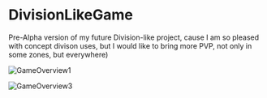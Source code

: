 # DivisionLikeGame
Pre-Alpha version of my future Division-like project, cause I am so pleased with concept divison uses, but I would like to bring more PVP, not only in some zones, but everywhere)


![GameOverview1](https://user-images.githubusercontent.com/56451598/110809406-86e3ae80-828d-11eb-8333-a689823b11d0.jpg)

![GameOverview3](https://user-images.githubusercontent.com/56451598/110809436-8ba86280-828d-11eb-90e3-62ba4757db4d.jpg)
